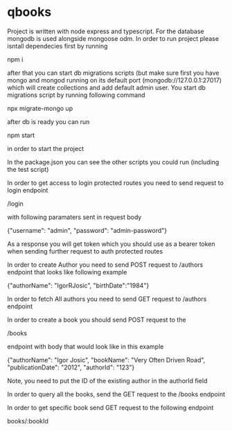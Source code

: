 # qbooks

Project is written with node express and typescript. For the database mongodb is used alongside mongoose odm.
In order to run project please isntall dependecies first by running 

npm i

after that you can start db migrations scripts (but make sure first you have mongo and mongod running on its default port (mongodb://127.0.0.1:27017) which will create collections and add default admin user.
You start db migrations script by running following command

npx migrate-mongo up

after db is ready you can run 

npm start

in order to start the project
 
In the package.json you can see the other scripts you could run (including the test script)

In order to get access to login protected routes you need to send request to login endpoint

/login

with following paramaters sent in request body

{"username": "admin", "password": "admin-password"}

As a response you will get token which you should use as a bearer token when sending further request to auth protected routes

In order to create Author you need to send POST request to /authors endpoint that looks like following example

{"authorName": "IgorRJosic", "birthDate":"1984"}

In order to fetch All authors you need to send GET request to /authors endpoint


In order to create a book you should send POST request to the

/books 

endpoint with body that would look like in this example

{"authorName": "Igor Josic", "bookName": "Very Often Driven Road", "publicationDate": "2012", "authorId": "123"}

Note, you need to put the ID of the existing author in the authorId field

In order to query all the books, send the GET request to the /books endpoint

In order to get specific book send GET request to the following endpoint

books/:bookId


